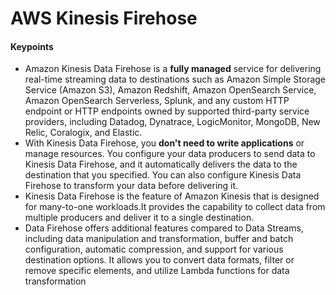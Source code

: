 # AWS Kinesis Firehose

#### Keypoints

- Amazon Kinesis Data Firehose is a **fully managed** service for delivering real-time streaming data to destinations such as Amazon Simple Storage Service (Amazon S3), Amazon Redshift, Amazon OpenSearch Service, Amazon OpenSearch Serverless, Splunk, and any custom HTTP endpoint or HTTP endpoints owned by supported third-party service providers, including Datadog, Dynatrace, LogicMonitor, MongoDB, New Relic, Coralogix, and Elastic.
- With Kinesis Data Firehose, you **don't need to write applications** or manage resources. You configure your data producers to send data to Kinesis Data Firehose, and it automatically delivers the data to the destination that you specified. You can also configure Kinesis Data Firehose to transform your data before delivering it.
- Kinesis Data Firehose is the feature of Amazon Kinesis that is designed for many-to-one workloads.It provides the capability to collect data from multiple producers and deliver it to a single destination.
- Data Firehose offers additional features compared to Data Streams, including data
manipulation and transformation, buffer and batch configuration, automatic compression, and
support for various destination options. It allows you to convert data formats, filter or remove
specific elements, and utilize Lambda functions for data transformation

